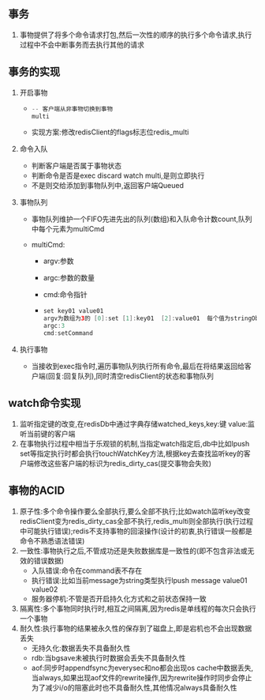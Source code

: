 ## 事务

1. 事物提供了将多个命令请求打包,然后一次性的顺序的执行多个命令请求,执行过程中不会中断事务而去执行其他的请求



## 事务的实现

1. 开启事物

   - ```java
     -- 客户端从非事物切换到事物
     multi
     ```

   - 实现方案:修改redisClient的flags标志位redis_multi

2. 命令入队

   - 判断客户端是否属于事物状态
   - 判断命令是否是exec discard watch multi,是则立即执行
   - 不是则交给添加到事物队列中,返回客户端Queued

3. 事物队列

   - 事物队列维护一个FIFO先进先出的队列(数组)和入队命令计数count,队列中每个元素为multiCmd

   - multiCmd:

     - argv:参数

     - argc:参数的数量

     - cmd:命令指针

     - ```java
       set key01 value01
       argv为数组为3的 [0]:set [1]:key01  [2]:value01  每个值为stringObject类型
       argc:3
       cmd:setCommand
       ```

4. 执行事物

   - 当接收到exec指令时,遍历事物队列执行所有命令,最后在将结果返回给客户端(回复:回复队列),同时清空redisClient的状态和事物队列



## watch命令实现

1. 监听指定键的改变,在redisDb中通过字典存储watched_keys,key:键 value:监听当前键的客户端
2. 在事物执行过程中相当于乐观锁的机制,当指定watch指定后,db中比如lpush set等指定执行时都会执行touchWatchKey方法,根据key去查找监听key的客户端修改这些客户端的标识为redis_dirty_cas(提交事物会失败)



## 事物的ACID

1. 原子性:多个命令操作要么全部执行,要么全部不执行;比如watch监听key改变redisClient变为redis_dirty_cas全部不执行,redis_multi则全部执行(执行过程中可能执行错误);redis不支持事物的回滚操作(设计的初衷,执行错误一般都是命令不熟悉语法错误)
2. 一致性:事物执行之后,不管成功还是失败数据库是一致性的(即不包含非法或无效的错误数据)
   - 入队错误:命令在command表不存在
   - 执行错误:比如当前message为string类型执行lpush message value01 value02
   - 服务器停机:不管是否开启持久化方式和之前状态保持一致
3. 隔离性:多个事物同时执行时,相互之间隔离,因为redis是单线程的每次只会执行一个事物
4. 耐久性:执行事物的结果被永久性的保存到了磁盘上,即是宕机也不会出现数据丢失
   - 无持久化:数据丢失不具备耐久性
   - rdb:当bgsave未被执行时数据会丢失不具备耐久性
   - aof:同步时appendfsync为everysec和no都会出现os cache中数据丢失,当always,如果出现aof文件的rewrite操作,因为rewrite操作时同步会停止为了减少i/o的阻塞此时也不具备耐久性,其他情况always具备耐久性